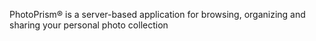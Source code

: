 PhotoPrism® is a server-based application for browsing, organizing and sharing your personal photo collection
